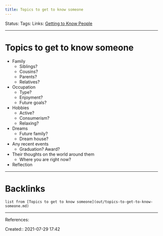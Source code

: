 ```yaml
---
title: Topics to get to know someone
---
```

Status: 
Tags:
Links: [Getting to Know People](out/getting-to-know-people.md)
___
# Topics to get to know someone
- Family
	- Siblings?
	- Cousins?
	- Parents?
	- Relatives?
- Occupation
	- Type?
	- Enjoyment?
	- Future goals?
- Hobbies
	- Active?
	- Consumerism?
	- Relaxing?
- Dreams
	- Future family?
	- Dream house?
- Any recent events
	- Graduation? Award?
- Their thoughts on the world around them
	- Where you are right now?
- Reflection
___
# Backlinks
```dataview
list from [Topics to get to know someone](out/topics-to-get-to-know-someone.md)
```
___
References:

Created:: 2021-07-29 17:42
